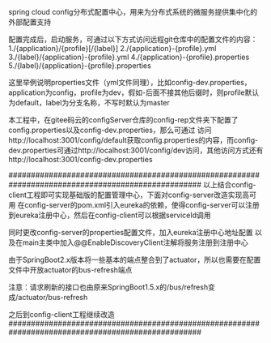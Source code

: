 spring cloud config分布式配置中心，用来为分布式系统的微服务提供集中化的外部配置支持

配置完成后，启动服务，可通过以下方式访问远程git仓库中的配置文件的内容：
1./{application}/{profile}[/{label}]
2./{application}-{profile}.yml
3./{label}/{application}-{profile}.yml
4./{application}-{profile}.properties
5./{label}/{application}-{profile}.properties

这里举例说明properties文件（yml文件同理），比如config-dev.properties，application为config，profile为dev，假如-后面不接其他后缀时，则profile默认为default，label为分支名称，不写时默认为master

本工程中，在gitee码云的configServer仓库的config-rep文件夹下配置了config.properties以及config-dev.properties，那么可通过
访问http://localhost:3001/config/default获取config.properties的内容，而config-dev.properties可通过http://localhost:3001/config/dev访问，其他访问方式还有http://localhost:3001/config-dev.properties


###################################################################################################
以上结合config-client工程即可实现基础版的配置管理中心，下面对config-server改造实现高可用
在config-server的pom.xml引入eureka的依赖，使得config-server可以注册到eureka注册中心，然后在config-client可以根据serviceId调用

同时更改config-server的properties配置文件，加入eureka注册中心地址配置
以及在main主类中加入@@EnableDiscoveryClient注解将服务注册到注册中心

由于SpringBoot2.x版本将一些基本的端点整合到了actuator，所以也需要在配置文件中开放actuator的bus-refresh端点

注意：请求刷新的接口也由原来SpringBoot1.5.x的/bus/refresh变成/actuator/bus-refresh

之后到config-client工程继续改造
###################################################################################################
